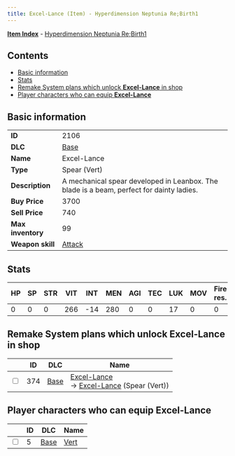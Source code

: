 ```yaml
---
title: Excel-Lance (Item) - Hyperdimension Neptunia Re;Birth1
---
```


[**Item Index**](/neptunia/rb1/item/index.html) - [Hyperdimension Neptunia Re;Birth1](/neptunia/rb1)

## Contents

- [Basic information](#basic-information)
- [Stats](#stats)
- [Remake System plans which unlock **Excel-Lance** in shop](#remake-system-plans-which-unlock-excel-lance-in-shop)
- [Player characters who can equip **Excel-Lance**](#player-characters-who-can-equip-excel-lance)

## Basic information

|   |   |
| -- | -- |
| **ID** | 2106 |
| **DLC** | [Base](/neptunia/rb1/dlc/1-base.html) |
| **Name** | Excel-Lance |
| **Type** | Spear (Vert) |
| **Description** | A mechanical spear developed in Leanbox. The blade is a beam, perfect for dainty ladies. |
| **Buy Price** | 3700 |
| **Sell Price** | 740 |
| **Max inventory** | 99 |
| **Weapon skill** | [Attack](/neptunia/rb1/skill/1-801-attack.html) |


## Stats

| HP | SP | STR | VIT | INT | MEN | AGI | TEC | LUK | MOV | Fire res. | Ice res. | Wind res. | Lightning res. |
| -- | -- | --- | --- | --- | --- | --- | --- | --- | --- | --------- | -------- | --------- | -------------- |
| 0 | 0 | 0 | 266 | -14 | 280 | 0 | 0 | 17 | 0 | 0 | 0 | 0 | 0 |


## Remake System plans which unlock **Excel-Lance** in shop

|    | ID | DLC | Name |
| -- | -- | --- | ---- |
| <input type="checkbox" id="rb1-remake-1-374" class="trackbox" /> | 374 | [Base](/neptunia/rb1/dlc/1-base.html) | [Excel-Lance](/neptunia/rb1/remake/1-374-excel-lance.html)<br /> → [Excel-Lance](/neptunia/rb1/item/1-2106-excel-lance.html) (Spear (Vert)) |


## Player characters who can equip **Excel-Lance**

|    | ID | DLC | Name |
| -- | -- | --- | ---- |
| <input type="checkbox" id="rb1-player-1-5" class="trackbox" /> | 5 | [Base](/neptunia/rb1/dlc/1-base.html) | [Vert](/neptunia/rb1/player/1-5-vert.html) |
